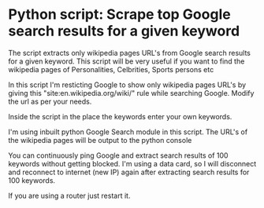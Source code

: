 Python script: Scrape top Google search results for a given keyword
======
The script extracts only wikipedia pages URL's from Google search results for a given keyword. This script will be very useful if 
you want to find the wikipedia pages of Personalities, Celbrities, Sports persons etc

In this script I'm resticting Google to show only wikipedia pages URL's by giving this "site:en.wikipedia.org/wiki/" rule while 
searching Google. Modify the url as per your needs.

Inside the script in the place the keywords enter your own keywords.

I'm using inbuilt python Google Search module in this script. The URL's of the wikipedia pages will be output to the python console

You can continuously ping Google and extract search results of 100 keywords without getting blocked. 
I'm using a data card, so I will disconnect and reconnect to internet (new IP) again after extracting search results for 100 keywords.

If you are using a router just restart it.
